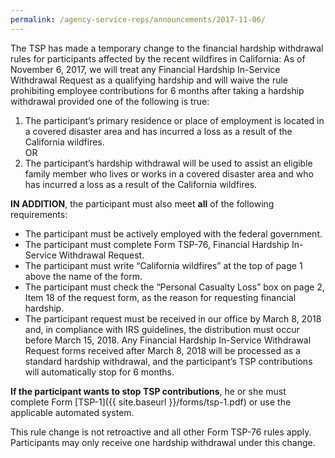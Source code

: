 ```yaml
---
permalink: /agency-service-reps/announcements/2017-11-06/
---
```


The TSP has made a temporary change to the financial hardship withdrawal rules for participants affected by the recent wildfires in California: As of November 6, 2017, we will treat any Financial Hardship In-Service Withdrawal Request as a qualifying hardship and will waive the rule prohibiting employee contributions for 6 months after taking a hardship withdrawal provided one of the following is true:

1. The participant’s primary residence or place of employment is located in a covered disaster area and has incurred a loss as a result of the California wildfires.<br>OR<br>
2. The participant’s hardship withdrawal will be used to assist an eligible family member who lives or works in a covered disaster area and who has incurred a loss as a result of the California wildfires.

**IN ADDITION**, the participant must also meet **all** of the following requirements:

- The participant must be actively employed with the federal government.
- The participant must complete Form TSP-76, Financial Hardship In-Service Withdrawal Request.
- The participant must write “California wildfires” at the top of page 1 above the name of the form.
- The participant must check the “Personal Casualty Loss” box on page 2, Item 18 of the request form, as the reason for requesting financial hardship.
- The participant request must be received in our office by March 8, 2018 and, in compliance with IRS guidelines, the distribution must occur before March 15, 2018. Any Financial Hardship In-Service Withdrawal Request forms received after March 8, 2018 will be processed as a standard hardship withdrawal, and the participant’s TSP contributions will automatically stop for 6 months.

**If the participant wants to stop TSP contributions**, he or she must complete Form [TSP-1]({{ site.baseurl }}/forms/tsp-1.pdf) or use the applicable automated system.

This rule change is not retroactive and all other Form TSP-76 rules apply. Participants may only receive one hardship withdrawal under this change.
